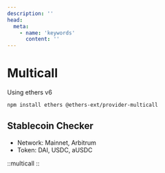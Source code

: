 ```yaml
---
description: ''
head:
  meta:
    - name: 'keywords'
      content: ''
---
```


# Multicall

Using ethers v6

```
npm install ethers @ethers-ext/provider-multicall
```

## Stablecoin Checker

- Network: Mainnet, Arbitrum
- Token: DAI, USDC, aUSDC

::multicall
::